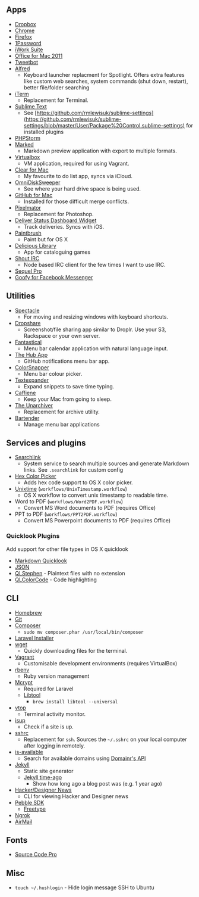 ## Apps

- [Dropbox](https://www.dropbox.com/)
- [Chrome](https://www.google.com/chrome/)
- [Firefox](https://www.mozilla.org/en-US/firefox/new/)
- [1Password](https://agilebits.com/onepassword)
- [iWork Suite](https://www.apple.com/creativity-apps/mac/)
- [Office for Mac 2011](http://www.microsoft.com/mac)
- [Tweetbot](http://tapbots.com/software/tweetbot/)
- [Alfred](http://www.alfredapp.com/)
    + Keyboard launcher replacment for Spotlight. Offers extra features like custom web searches, system commands (shut down, restart), better file/folder searching
- [iTerm](http://iterm.sourceforge.net/)
    + Replacement for Terminal.
- [Sublime Text](http://www.sublimetext.com/)
    + See [https://github.com/rmlewisuk/sublime-settings](https://github.com/rmlewisuk/sublime-settings/blob/master/User/Package%20Control.sublime-settings) for installed plugins
- [PHPStorm](https://www.jetbrains.com/phpstorm/download/)
- [Marked](http://marked2app.com/)
    + Markdown preview application with export to multiple formats.
- [Virtualbox](https://www.virtualbox.org/)
    + VM application, required for using Vagrant.
- [Clear for Mac](http://realmacsoftware.com/clear/)
    + My favourite to do list app, syncs via iCloud.
- [OmniDiskSweeper](http://www.omnigroup.com/more)
    + See where your hard drive space is being used.
- [GitHub for Mac](https://mac.github.com/)
    + Installed for those difficult merge conflicts.
- [Pixelmator](https://itunes.apple.com/gb/app/pixelmator/id407963104?mt=12&uo=4)
    + Replacement for Photoshop.
- [Deliver Status Dashboard Widget](http://junecloud.com/software/mac/delivery-status.html)
    + Track deliveries. Syncs with iOS.
- [Paintbrush](http://paintbrush.sourceforge.net/downloads/)
    + Paint but for OS X
- [Delicious Library](http://delicious-monster.com/)
    + App for cataloguing games
- [Shout IRC](https://github.com/erming/shout)
    + Node based IRC client for the few times I want to use IRC.
- [Sequel Pro](http://www.sequelpro.com/)
- [Goofy for Facebook Messenger](http://www.goofyapp.com/)

## Utilities

- [Spectacle](http://spectacleapp.com/)
    + For moving and resizing windows with keyboard shortcuts.
- [Dropshare](http://getdropsha.re/)
    + Screenshot/file sharing app similar to Droplr. Use your S3, Rackspace or your own server.
- [Fantastical](https://flexibits.com/fantastical)
    + Menu bar calendar application with natural language input.
- [The Hub App](http://thehubapp.com/)
    + GitHub notifications menu bar app.
- [ColorSnapper](http://colorsnapper.com/)
    + Menu bar colour picker.
- [Textexpander](http://smilesoftware.com/TextExpander/)
    + Expand snippets to save time typing.
- [Caffiene](http://lightheadsw.com/caffeine/)
    + Keep your Mac from going to sleep.
- [The Unarchiver](https://itunes.apple.com/gb/app/the-unarchiver/id425424353?mt=12&uo=4)
    + Replacement for archive utility.
- [Bartender](http://www.macbartender.com/)
    + Manage menu bar applications

## Services and plugins

- [Searchlink](http://brettterpstra.com/projects/searchlink/)
    + System service to search multiple sources and generate Markdown links. See `.searchlink` for custom config
- [Hex Color Picker](http://wafflesoftware.net/hexpicker/)
    + Adds hex code support to OS X color picker.
- [Unixtime](https://gist.github.com/clooth/5955973) (`workflows/UnixTimestamp.workflow`)
    + OS X workflow to convert unix timestamp to readable time.
- Word to PDF (`workflows/Word2PDF.workflow`)
    + Convert MS Word documents to PDF (requires Office)
- PPT to PDF (`workflows/PPT2PDF.workflow`)
    + Convert MS Powerpoint documents to PDF (requires Office)

### Quicklook Plugins

Add support for other file types in OS X quicklook

- [Markdown Quicklook](http://www.mdk.org.pl/2009/2/10/quicklook-for-markdown)
- [JSON](http://www.sagtau.com/quicklookjson.html)
- [QLStephen](http://whomwah.github.io/qlstephen/) - Plaintext files with no extension
- [QLColorCode](https://code.google.com/p/qlcolorcode/downloads/detail?name=QLColorCode-2.0.2.tgz&can=2&q=) - Code highlighting

## CLI

- [Homebrew](http://brew.sh/)
- [Git](http://git-scm.com/)
- [Composer](https://getcomposer.org/)
    - `sudo mv composer.phar /usr/local/bin/composer`
- [Laravel Installer](http://laravel.com/docs/installation#install-laravel)
- [wget](http://www.gnu.org/s/wget/)
    + Quickly downloading files for the terminal.
- [Vagrant](https://www.vagrantup.com/)
    + Customisable development environments (requires VirtualBox)
- [rbenv](https://gorails.com/setup/osx/10.9-mavericks)
    + Ruby version management
- [Mcrypt](http://jacurtis.com/php-development/easily-install-mcrypt-php-mavericks-yosemite/)
    + Required for Laravel
    + [Libtool](http://www.gnu.org/software/libtool/)
        * `brew install libtool --universal`
- [vtop](http://parall.ax/vtop)
    + Terminal activity monitor.
- [isup](https://github.com/sindresorhus/is-up)
    + Check if a site is up.
- [sshrc](https://github.com/Russell91/sshrc)
    + Replacement for `ssh`. Sources the `~/.sshrc` on your local computer after logging in remotely.
- [is-available](https://github.com/rmlewisuk/is-available)
    + Search for available domains using [Domainr's API](https://domai.nr/api)
- [Jekyll](http://jekyllrb.com/docs/installation/)
    + Static site generator
    + [Jekyll time-ago](https://github.com/markets/jekyll-timeago)
        * Show how long ago a blog post was (e.g. 1 year ago)
- [Hacker/Designer News](https://github.com/mtharrison/hackernews)
    + CLI for viewing Hacker and Designer news
- [Pebble SDK](https://developer.getpebble.com/sdk/)
    + [Freetype](http://www.freetype.org/ttfautohint/osx.html)
- [Ngrok](https://ngrok.com/)
- [AirMail](http://airmailapp.com/)

## Fonts

- [Source Code Pro](http://www.adobe.com/cfusion/store/html/index.cfm?event=displayFontPackage&code=1960)

## Misc

- `touch ~/.hushlogin` - Hide login message SSH to Ubuntu
